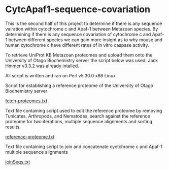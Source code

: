 # CytcApaf1-sequence-covariation

This is the second half of this project to determine if there is any sequence vairation within cytochrome c and Apaf-1 between Metazoan species. By determining if there is any sequence covariation of cytochrome c and Apaf-1 between different species we can gain more insight as to why mouse and human cytochrome c have different rates of in vitro caspase activity. 

To retrieve UniProt KB Metazoan proteomes and upload them onto the University of Otago Biochemistry server the script below was used: Jack Hmmer v3.3.2 was already intalled. 

All script is written and ran on Perl v5.30.0 x86 Linux

Script for establishing a reference proteome of the University of Otago Biochemistry server

[fetch-proteomes.txt](https://github.com/mouch930/CytcApaf1-sequence-covariation/files/10574664/fetch-proteomes.txt)

Text file containing script used to edit the reference proteome by removing Tunicates, Arthropods, and Nematodes, search against the reference proteome for two iterations, multiple sequence alignments and sorting results. 

[reference-proteome.txt](https://github.com/mouch930/CytcApaf1-sequence-covariation/files/10574668/reference-proteome.txt)

Text file containing script to join and concatenate cyotchrome c and Apaf-1 multiple sequence alignments

[joinSeqs.txt](https://github.com/mouch930/CytcApaf1-sequence-covariation/files/10575237/joinSeqs.txt)
